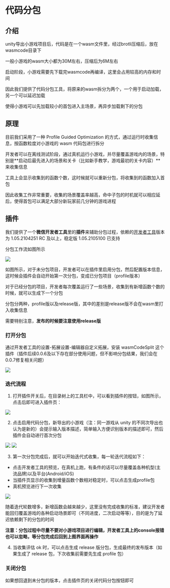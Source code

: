 # 代码分包

## 介绍

unity导出小游戏项目后，代码是在一个wasm文件里，经过brotli压缩后，放在wasmcode目录下

一般小游戏的wasm大小都为30M左右，压缩后为6M左右

启动阶段，小游戏需要先下载完wasmcode再编译，这里会占用较高的内存和时间

因此我们提供了代码分包工具，将原来的wasm拆分为两个，一个用于启动加载，另一个可以延迟加载

使得小游戏可以先加载较小的首包进入主场景，再异步加载剩下的分包

## 原理

目前我们采用了一种 Profile Guided Optimization 的方式，通过运行时收集信息，按函数粒度对小游戏的 wasm 代码包进行拆分

开发者可以在离线测试阶段，通过真机运行小游戏，并尽量覆盖游戏内的场景，特别是**启动后最先进入的场景和关卡（比如新手教学，游戏最初的关卡内容）**来收集信息

工具上会显示收集到的函数个数，这时候就可以重新分包，将收集到的函数加入首包

因此收集工作非常重要，收集的场景覆盖率越高，命中子包的时机就可以相应延后，使得首包可以满足大部分新玩家前几分钟的游戏进程

## 插件

我们提供了一个**微信开发者工具**里的**插件**来辅助分包过程，依赖的[开发者工具](https://developers.weixin.qq.com/miniprogram/dev/devtools/download.html)版本为 1.05.2104251 RC 及以上，稳定版 1.05.2105100 已支持

分包工作流如图所示

<image src="../image/wasmsplit/workflow.png">

如图所示，对于未分包项目，开发者可以在插件里启用分包，然后配置版本信息，这时候会插件会自动开始第一次分包，变成已分包项目（profile版本）

对于已经分包的项目，开发者每次覆盖运行了一些场景，收集到有新增函数个数的时候，就可以生成下一个分包

分包分两种，profile版以及release版，其中的差别是release版不会在wasm里打入收集信息

需要特别注意，**发布的时候要注意使用release版**

### 打开分包

通过开发者工具的设置-拓展设置-编辑器自定义拓展，安装 wasmCodeSplit 这个插件（插件后续0.0.6及以下存在部分使用问题，但不影响分包结果，我们会在0.0.7修复相关问题）

<image src="../image/wasmsplit/extension-panel.png">

### 迭代流程
 
1. 打开插件开关后，在目录树上的工具栏中，可以看到插件的按钮，如图所示，点击后即可进入插件页：
<image src="../image/wasmsplit/enable-plugin-1.png">

2. 点击启用代码分包，新导出的小游戏（注：同一游戏从 unity 的不同次导出也认为是新的）会提示输入版本描述，简单输入方便识别版本的描述即可，然后插件会自动进行首次分包
<image src="../image/wasmsplit/enable-plugin-2.png">
<image src="../image/wasmsplit/start-split.png">


3. 第一次分包完成后，就可以开始迭代式收集，每一轮迭代流程如下：

- 点击开发者工具的预览，在真机上跑，有条件的话可以尽量覆盖各种机型(主流品牌)以及平台(Android/iOS)
- 当插件页显示的收集到增量函数个数相对稳定时，可以点击生成profile包
- 真机预览进行下一次收集

<image src="../image/wasmsplit/code-split-index.png">

随着迭代轮数增多，新增函数会越来越少，这里没有完成收集的标准，建议开发者能回归覆盖游戏的各种启动场景即可（不同进度，二次启动等等），目的是为了延迟依赖剩下的分包的时间

**注意：分包过程中尽量不要对小游戏项目进行编辑，开发者工具上的console报错也可以忽略，等分包完成后回到上图界面再操作**

4. 当收集评估 ok 时，可以点击生成 release 版分包，生成最终的发布版本（如果生成了 release 包，下次收集前需要先生成 profile 包）

### 关闭分包

如果想回退到未分包的版本，点击插件页的关闭代码分包按钮即可
